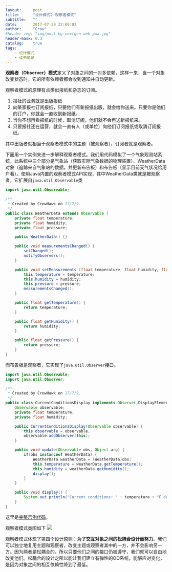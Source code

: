 ```yaml
---
layout:     post
title:      "设计模式2-观察者模式"
subtitle:   ""
date:       2017-07-20 22:00:02
author:     "Crow"
#header-img: "img/post-bg-nextgen-web-pwa.jpg"
header-mask: 0.3
catalog:    true
tags:
    - 设计模式
    - 读书笔记
---
```


**观察者（Observer）模式**定义了对象之间的一对多依赖，这样一来，当一个对象改变状态时，它的所有依赖者都会收到通知并自动更新。

观察者模式的原理有点类似报纸和杂志的订阅。
1. 报社的业务就是出版报纸
2. 向某家报社订阅报纸，只要他们有新报纸出版，就会给你送来。只要你是他们的订户，你就会一直收到新报纸。
3. 当你不想再看报纸的时候，取消订阅，他们就不会再送新报纸来。
4. 只要报社还在运营，就会一直有人（或单位）向他们订阅报纸或取消订阅报纸。

其中出版者就相当于观察者模式中的主题（被观察者），订阅者就是观察者。

下面用一个实例来进一步解释观察者模式。我们用代码模拟了一个气象观测站系统，此系统中三个部分是气象站（获取实际气象数据的物理装置）、WeatherData对象（追踪来自气象站的数据，并更新布告板）和布告板（显示目前天气状况给用户看）。使用Java内置的观察者模式API实现，其中WeatherData类就是被观察者，它扩展自`java.util.Observable`类
```java
import java.util.Observable;

/**
 * Created by CrowHawk on 17/7/9.
 */
public class WeatherData extends Observable {
    private float temperature;
    private float humidity;
    private float pressure;

    public WeatherData() {}

    public void measurementsChanged() {
        setChanged();
        notifyObservers();
    }

    public void setMeasurements (float temperature, float humidity, float pressure) {
        this.temperature = temperature;
        this.humidity = humidity;
        this.pressure = pressure;
        measurementsChanged();
    }

    public float getTemperature() {
        return temperature;
    }

    public float getHumidity() {
        return humidity;
    }

    public float getPressure() {
        return pressure;
    }
}
```
而布告板是观察者，它实现了`java.util.Observer`接口。
```java
import java.util.Observable;
import java.util.Observer;

/**
 * Created by CrowHawk on 17/7/9.
 */
public class CurrentConditionsDisplay implements Observer,DisplayElement{
    Observable observable;
    private float temperature;
    private float humidity;

    public CurrentConditionsDisplay(Observable observable) {
        this.observable = observable;
        observable.addObserver(this);
    }

    public void update(Observable obs, Object arg) {
        if(obs instanceof WeatherData) {
            WeatherData weatherData = (WeatherData)obs;
            this.temperature = weatherData.getTemperature();
            this.humidity = weatherData.getHumidity();
            display();
        }
    }

    public void display() {
        System.out.println("Current conditions: " + temperature + "F degrees and " + humidity + "% humidity");
    }
}
```
这里是[完整示例代码](https://github.com/CrowHawk/DesignPattern-Learning/tree/master/Observer/src)。

观察者模式类图如下
![](http://pic.yupoo.com/crowhawk/GBC7Jr9z/13c6IN.jpg)

观察者模式体现了第四个设计原则：**为了交互对象之间的松耦合设计而努力**。我们可以独立地复用主题和观察者，改变主题或观察者其中的一方，并不会影响另一方。因为两者是松耦合的，所以只要他们之间的接口仍被遵守，我们就可以自由地改变他们。松耦合的设计之所以能让我们建立有弹性的OO系统，能够应对变化，是因为对象之间的相互依赖性降到了最低。
